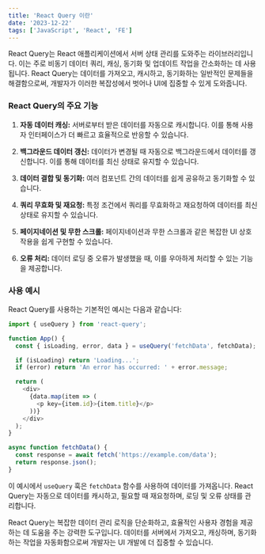 ```yaml
---
title: 'React Query 이란'
date: '2023-12-22'
tags: ['JavaScript', 'React', 'FE']
---
```


React Query는 React 애플리케이션에서 서버 상태 관리를 도와주는 라이브러리입니다. 이는 주로 비동기 데이터 쿼리, 캐싱, 동기화 및 업데이트 작업을 간소화하는 데 사용됩니다. React Query는 데이터를 가져오고, 캐시하고, 동기화하는 일반적인 문제들을 해결함으로써, 개발자가 이러한 복잡성에서 벗어나 UI에 집중할 수 있게 도와줍니다.

### React Query의 주요 기능

1. **자동 데이터 캐싱:** 서버로부터 받은 데이터를 자동으로 캐시합니다. 이를 통해 사용자 인터페이스가 더 빠르고 효율적으로 반응할 수 있습니다.

2. **백그라운드 데이터 갱신:** 데이터가 변경될 때 자동으로 백그라운드에서 데이터를 갱신합니다. 이를 통해 데이터를 최신 상태로 유지할 수 있습니다.

3. **데이터 결합 및 동기화:** 여러 컴포넌트 간의 데이터를 쉽게 공유하고 동기화할 수 있습니다.

4. **쿼리 무효화 및 재요청:** 특정 조건에서 쿼리를 무효화하고 재요청하여 데이터를 최신 상태로 유지할 수 있습니다.

5. **페이지네이션 및 무한 스크롤:** 페이지네이션과 무한 스크롤과 같은 복잡한 UI 상호작용을 쉽게 구현할 수 있습니다.

6. **오류 처리:** 데이터 로딩 중 오류가 발생했을 때, 이를 우아하게 처리할 수 있는 기능을 제공합니다.

### 사용 예시

React Query를 사용하는 기본적인 예시는 다음과 같습니다:

```javascript
import { useQuery } from 'react-query';

function App() {
  const { isLoading, error, data } = useQuery('fetchData', fetchData);

  if (isLoading) return 'Loading...';
  if (error) return 'An error has occurred: ' + error.message;

  return (
    <div>
      {data.map(item => (
        <p key={item.id}>{item.title}</p>
      ))}
    </div>
  );
}

async function fetchData() {
  const response = await fetch('https://example.com/data');
  return response.json();
}
```

이 예시에서 `useQuery` 훅은 `fetchData` 함수를 사용하여 데이터를 가져옵니다. React Query는 자동으로 데이터를 캐시하고, 필요할 때 재요청하며, 로딩 및 오류 상태를 관리합니다.

React Query는 복잡한 데이터 관리 로직을 단순화하고, 효율적인 사용자 경험을 제공하는 데 도움을 주는 강력한 도구입니다. 데이터를 서버에서 가져오고, 캐싱하며, 동기화하는 작업을 자동화함으로써 개발자는 UI 개발에 더 집중할 수 있습니다.